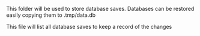 This folder will be used to store database saves. Databases can be restored easily copying them to .tmp/data.db

This file will list all database saves to keep a record of the changes
